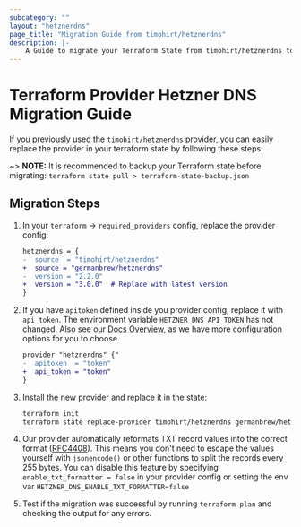 ```yaml
---
subcategory: ""
layout: "hetznerdns"
page_title: "Migration Guide from timohirt/hetznerdns"
description: |-
    A Guide to migrate your Terraform State from timohirt/hetznerdns to germanbrew/hetznerdns
---
```


# Terraform Provider Hetzner DNS Migration Guide

If you previously used the `timohirt/hetznerdns` provider, you can easily replace the provider in your terraform state by following these steps:

~> **NOTE:** It is recommended to backup your Terraform state before migrating: `terraform state pull > terraform-state-backup.json`

## Migration Steps

1. In your `terraform` -> `required_providers` config, replace the provider config:

    ```diff
    hetznerdns = {
    -  source  = "timohirt/hetznerdns"
    +  source = "germanbrew/hetznerdns"
    -  version = "2.2.0"
    +  version = "3.0.0"  # Replace with latest version
    }
    ```

2. If you have `apitoken` defined inside you provider config, replace it with `api_token`. The environment variable `HETZNER_DNS_API_TOKEN` has not changed.
   Also see our [Docs Overview](https://registry.terraform.io/providers/germanbrew/hetznerdns/latest/docs#schema), as we have more configuration options for you to choose.

    ```diff
    provider "hetznerdns" {"
    -  apitoken  = "token"
    +  api_token = "token"
    }
    ```

3. Install the new provider and replace it in the state:

    ```sh
    terraform init
    terraform state replace-provider timohirt/hetznerdns germanbrew/hetznerdns
    ```

4. Our provider automatically reformats TXT record values into the correct format ([RFC4408](https://datatracker.ietf.org/doc/html/rfc4408#section-3.1.3)).
   This means you don't need to escape the values yourself with `jsonencode()` or other functions to split the records every 255 bytes.
   You can disable this feature by specifying `enable_txt_formatter = false` in your provider config or setting the env var `HETZNER_DNS_ENABLE_TXT_FORMATTER=false`

5. Test if the migration was successful by running `terraform plan` and checking the output for any errors.
